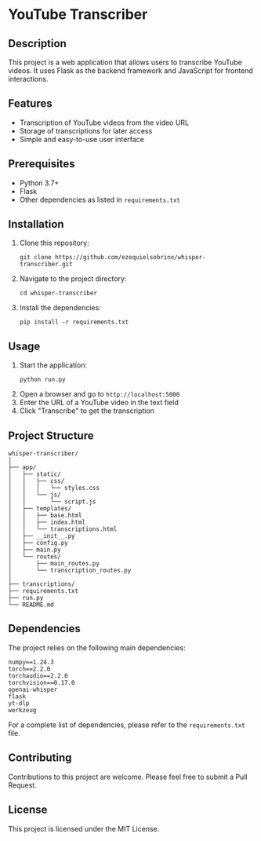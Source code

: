 # YouTube Transcriber

## Description
This project is a web application that allows users to transcribe YouTube videos. It uses Flask as the backend framework and JavaScript for frontend interactions.

## Features
- Transcription of YouTube videos from the video URL
- Storage of transcriptions for later access
- Simple and easy-to-use user interface

## Prerequisites
- Python 3.7+
- Flask
- Other dependencies as listed in `requirements.txt`

## Installation
1. Clone this repository:
   ```
   git clone https://github.com/ezequielsobrino/whisper-transcriber.git
   ```
2. Navigate to the project directory:
   ```
   cd whisper-transcriber
   ```
3. Install the dependencies:
   ```
   pip install -r requirements.txt
   ```

## Usage
1. Start the application:
   ```
   python run.py
   ```
2. Open a browser and go to `http://localhost:5000`
3. Enter the URL of a YouTube video in the text field
4. Click "Transcribe" to get the transcription

## Project Structure
```
whisper-transcriber/
│
├── app/
│   ├── static/
│   │   ├── css/
│   │   │   └── styles.css
│   │   └── js/
│   │       └── script.js
│   ├── templates/
│   │   ├── base.html
│   │   ├── index.html
│   │   └── transcriptions.html
│   ├── __init__.py
│   ├── config.py
│   ├── main.py
│   └── routes/
│       ├── main_routes.py
│       └── transcription_routes.py
│
├── transcriptions/
├── requirements.txt
├── run.py
└── README.md
```

## Dependencies
The project relies on the following main dependencies:
```
numpy==1.24.3
torch==2.2.0
torchaudio==2.2.0
torchvision==0.17.0
openai-whisper
flask
yt-dlp
werkzeug
```
For a complete list of dependencies, please refer to the `requirements.txt` file.

## Contributing
Contributions to this project are welcome. Please feel free to submit a Pull Request.

## License
This project is licensed under the MIT License.